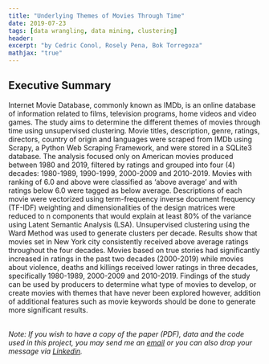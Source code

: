 ```yaml
---
title: "Underlying Themes of Movies Through Time"
date: 2019-07-23
tags: [data wrangling, data mining, clustering]
header:
excerpt: "by Cedric Conol, Rosely Pena, Bok Torregoza"
mathjax: "true"
---
```



## Executive Summary

<p align=”justify”>Internet Movie Database, commonly known as IMDb, is an online database of information related to films, television programs, home videos and video games. The study aims to determine the different themes of movies through time using unsupervised clustering. Movie titles, description, genre, ratings, directors, country of origin and languages were scraped from IMDb using Scrapy, a Python Web Scraping Framework, and were stored in a SQLite3 database. The analysis focused only on American movies produced between 1980 and 2019, filtered by ratings and grouped into four (4) decades: 1980-1989, 1990-1999, 2000-2009 and 2010-2019. Movies with ranking of 6.0 and above were classified as ‘above average’ and with ratings below 6.0 were tagged as below average. Descriptions of each movie were vectorized using term-frequency inverse document frequency (TF-IDF) weighting and dimensionalities of the design matrices were reduced to n components that would explain at least 80% of the variance using Latent Semantic Analysis (LSA). Unsupervised clustering using the Ward Method was used to generate clusters per decade. Results show that movies set in New York city consistently received above average ratings throughout the four decades. Movies based on true stories had significantly increased in ratings in the past two decades (2000-2019) while movies about violence, deaths and killings received lower ratings in three decades, specifically 1980-1989, 2000-2009 and 2010-2019. Findings of the study can be used by producers to determine what type of movies to develop, or create movies with themes that have never been explored however, addition of additional features such as movie keywords should be done to generate more significant results.</p>

<br>
<i>Note: If you wish to have a copy of the paper (PDF), data and the code used in this project, you may send me an <a href='roselydpena@gmail.com'>email</a> or you can also drop your message via <a href='https://www.linkedin.com/in/roselydpena/'>Linkedin</a>.</i>


